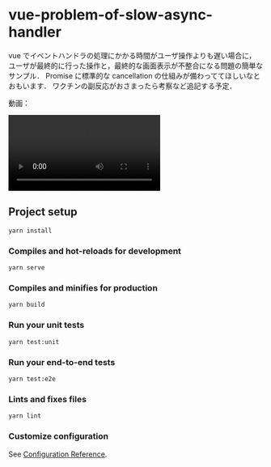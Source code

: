 # vue-problem-of-slow-async-handler

vue でイベントハンドラの処理にかかる時間がユーザ操作よりも遅い場合に，
ユーザが最終的に行った操作と，最終的な画面表示が不整合になる問題の簡単なサンプル．
Promise に標準的な cancellation の仕組みが備わっててほしいなとおもいます．
ワクチンの副反応がおさまったら考察など追記する予定．

動画：

<video src="https://user-images.githubusercontent.com/8944787/132773386-9ae1bc88-6b85-4e38-943c-064a376852e4.mp4"></video>

## Project setup
```
yarn install
```

### Compiles and hot-reloads for development
```
yarn serve
```

### Compiles and minifies for production
```
yarn build
```

### Run your unit tests
```
yarn test:unit
```

### Run your end-to-end tests
```
yarn test:e2e
```

### Lints and fixes files
```
yarn lint
```

### Customize configuration
See [Configuration Reference](https://cli.vuejs.org/config/).

